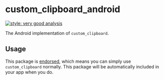 # custom_clipboard_android

[![style: very good analysis][very_good_analysis_badge]][very_good_analysis_link]

The Android implementation of `custom_clipboard`.

## Usage

This package is [endorsed][endorsed_link], which means you can simply use `custom_clipboard`
normally. This package will be automatically included in your app when you do.

[endorsed_link]: https://flutter.dev/docs/development/packages-and-plugins/developing-packages#endorsed-federated-plugin
[very_good_analysis_badge]: https://img.shields.io/badge/style-very_good_analysis-B22C89.svg
[very_good_analysis_link]: https://pub.dev/packages/very_good_analysis